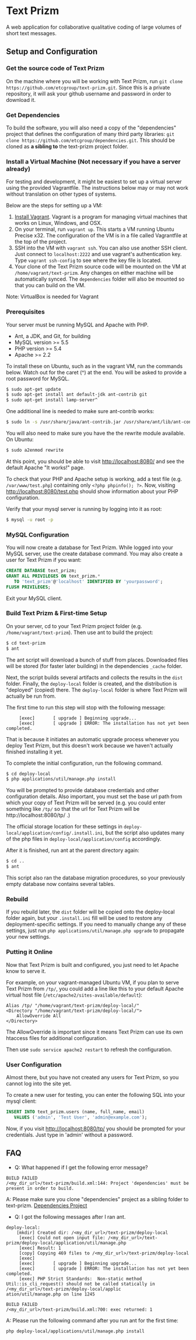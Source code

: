 Text Prizm
==========

A web application for collaborative qualitative coding of
large volumes of short text messages.

Setup and Configuration
-----------------------

### Get the source code of Text Prizm

On the machine where you will be working with Text Prizm,
run `git clone https://github.com/etcgroup/text-prizm.git`.
Since this is a private repository, it will ask your github username and password in order to download it.

### Get Dependencies
To build the software, you will also need a copy of the "dependencies" project
that defines the configuration of many third party libraries:
`git clone https://github.com/etcgroup/dependencies.git`.
This should be cloned as **a sibling to** the text-prizm project folder.

### Install a Virtual Machine (Not necessary if you have a server already)
For testing and development, it might be easiest to set up a virtual server
using the provided Vagrantfile. The instructions below may or may not work
without translation on other types of systems.

Below are the steps for setting up a VM:

1. [Install Vagrant](http://docs.vagrantup.com/v2/installation/).
   Vagrant is a program for managing virtual machines that works on
   Linux, Windows, and OSX.
2. On your terminal, run `vagrant up`. This starts
   a VM running Ubuntu Precise x32. The configuration of the 
   VM is in a file called Vagrantfile at the top of the project.
3. SSH into the VM with `vagrant ssh`.
   You can also use another SSH client. Just
   connect to `localhost:2222` and use vagrant's authentication key.
   Type `vagrant ssh-config` to see where the key file is located.
4. Your clone of the Text Prizm source code will be mounted
   on the VM at `/home/vagrant/text-prizm`. Any changes on either
   machine will be automatically synced.
   The `dependencies` folder will also be mounted so that you
   can build on the VM.

Note: VirtualBox is needed for Vagrant
   
### Prerequisites

Your server must be running MySQL and Apache with PHP.

- Ant, a JDK, and Git, for building
- MySQL version >= 5.5
- PHP version >= 5.4
- Apache >= 2.2

To install these on Ubuntu, such as in the vagrant VM, run the commands below.
Watch out for the caret (^) at the end.
You will be asked to provide a root password for MySQL.

```bash
$ sudo apt-get update
$ sudo apt-get install ant default-jdk ant-contrib git
$ sudo apt-get install lamp-server^
```

One additional line is needed to make sure ant-contrib works:

```bash
$ sudo ln -s /usr/share/java/ant-contrib.jar /usr/share/ant/lib/ant-contrib.jar
```

You will also need to make sure you have the the rewrite module available. On Ubuntu:

```bash
$ sudo a2enmod rewrite
```

At this point, you should be able to visit [http://localhost:8080/](http://localhost:8080/) and 
see the default Apache "It works!" page.

To check that your PHP and Apache setup is working, 
add a test file (e.g. `/var/www/test.php`) containing only `<?php phpinfo(); ?>`.
Now, visiting [http://localhost:8080/test.php](http://localhost:8080/test.php) should
show information about your PHP configuration.

Verify that your mysql server is running by logging into it as root:

```bash
$ mysql -u root -p
```

### MySQL Configuration

You will now create a database for Text Prizm.
While logged into your MySQL server, use the create database command.
You may also create a user for Text Prizm if you want:

```sql
CREATE DATABASE text_prizm;
GRANT ALL PRIVILEGES ON text_prizm.* 
   TO 'text_prizm'@'localhost' IDENTIFIED BY 'yourpassword';
FLUSH PRIVILEGES;
```

Exit your MySQL client.


### Build Text Prizm & First-time Setup

On your server, cd to your Text Prizm project folder (e.g. `/home/vagrant/text-prizm`).
Then use ant to build the project:

```bash
$ cd text-prizm
$ ant
```
The ant script will download a bunch of stuff from places.
Downloaded files will be stored (for faster later building) in
the dependencies `_cache` folder.

Next, the script builds several artifacts and collects the results
in the `dist` folder. Finally, the `deploy-local` folder
is created, and the distribution is "deployed" (copied) there.
The `deploy-local` folder is where Text Prizm will actually be run from.

The first time to run this step will stop with the following message:
```
     [exec]       [ upgrade ] Beginning upgrade...
     [exec]       [ upgrade ] ERROR: The installation has not yet been completed.
```

That is because it initiates an automatic upgrade process whenever
you deploy Text Prizm, but this doesn't work because we haven't actually
finished installing it yet.	 

To complete the initial configuration, run the following command.
```bash
$ cd deploy-local
$ php applications/util/manage.php install
```

You will be prompted to provide database credentials and other
configuration details. Also important, you must set the base url path
from which your copy of Text Prizm will be served (e.g. you could enter something
 like `/tp/` so that the url for Text Prizm will be http://localhost:8080/tp/ .)

The official storage location for these settings in `deploy-local/application/config/.install.ini`,
but the script also updates many of the php files in `deploy-local/application/config`
accordingly.

After it is finished, run ant at the parent directory again:
```bash
$ cd ..
$ ant
```

This script also ran the database migration procedures, so your
previously empty database now contains several tables.

### Rebuild

If you rebuild later, the `dist` folder will be copied onto the deploy-local folder again,
but your `.install.ini` fill will be used to restore any deployment-specific settings.
If you need to manually change any of these settings, just run
`php applications/util/manage.php upgrade` to propagate your new settings.


### Putting it Online

Now that Text Prizm is built and configured, you just need to
let Apache know to serve it.

For example, on your vagrant-managed Ubuntu VM, 
if you plan to serve Text Prizm from `/tp/`, you could
add a line like this to your default Apache virtual host
file (`/etc/apache2/sites-available/default`):

```
Alias /tp/ "/home/vagrant/text-prizm/deploy-local/"
<Directory "/home/vagrant/text-prizm/deploy-local/">
    AllowOverride All
</Directory>
```

The AllowOverride is important since it means Text Prizm can use its
own htaccess files for additional configuration.

Then use `sudo service apache2 restart` to refresh the configuration.

### User Configuration

Almost there, but you have not created any users for Text Prizm, so
you cannot log into the site yet.

To create a new user for testing, you can enter the following SQL
into your mysql client:

```sql
INSERT INTO text_prizm.users (name, full_name, email) 
   VALUES ('admin', 'Test User', 'admin@example.com');
```

Now, if you visit [http://localhost:8080/tp/](http://localhost:8080/tp/)
you should be prompted for your credentials. Just type in 'admin' without a password.

FAQ
-----------------------
* Q: What happened if I get the following error message?
```
BUILD FAILED
/<my_dir_url>/text-prizm/build.xml:144: Project 'dependencies' must be present in order to build.
```
A: Please make sure you clone "dependencies" project as a sibling folder to text-prizm.
[Dependencies Project](https://github.com/etcgroup/dependencies)

* Q: I got the following messages after I ran ant. 
```
deploy-local:
    [mkdir] Created dir: /<my_dir_url>/text-prizm/deploy-local
     [exec] Could not open input file: /<my_dir_url>/text-prizm/deploy-local/application/util/manage.php
     [exec] Result: 1
     [copy] Copying 469 files to /<my_dir_url>/text-prizm/deploy-local
     [exec]
     [exec]       [ upgrade ] Beginning upgrade...
     [exec]       [ upgrade ] ERROR: The installation has not yet been completed.
     [exec] PHP Strict Standards:  Non-static method Util::is_cli_request() should not be called statically in /<my_dir_url>/text-prizm/deploy-local/applic
ation/util/manage.php on line 1245

BUILD FAILED
/<my_dir_url>/text-prizm/build.xml:700: exec returned: 1
```
A: Please run the following command after you run ant for the first time:
```bash
php deploy-local/applications/util/manage.php install
```
